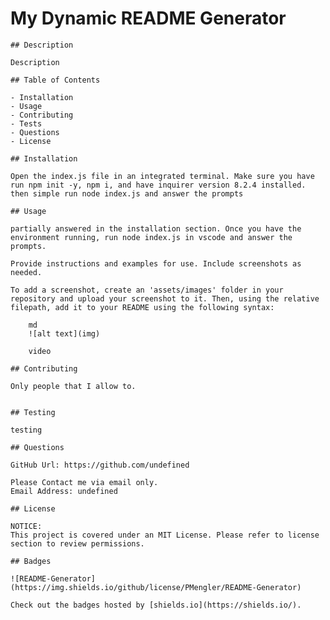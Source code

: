 # My Dynamic README Generator

    ## Description

    Description

    ## Table of Contents

    - Installation
    - Usage
    - Contributing
    - Tests
    - Questions
    - License

    ## Installation

    Open the index.js file in an integrated terminal. Make sure you have run npm init -y, npm i, and have inquirer version 8.2.4 installed. then simple run node index.js and answer the prompts

    ## Usage

    partially answered in the installation section. Once you have the environment running, run node index.js in vscode and answer the prompts.

    Provide instructions and examples for use. Include screenshots as needed.

    To add a screenshot, create an 'assets/images' folder in your repository and upload your screenshot to it. Then, using the relative filepath, add it to your README using the following syntax:

        md
        ![alt text](img)

        video

    ## Contributing

    Only people that I allow to.


    ## Testing

    testing

    ## Questions

    GitHub Url: https://github.com/undefined

    Please Contact me via email only.
    Email Address: undefined

    ## License

    NOTICE:
    This project is covered under an MIT License. Please refer to license section to review permissions.

    ## Badges

    ![README-Generator](https://img.shields.io/github/license/PMengler/README-Generator)

    Check out the badges hosted by [shields.io](https://shields.io/).
